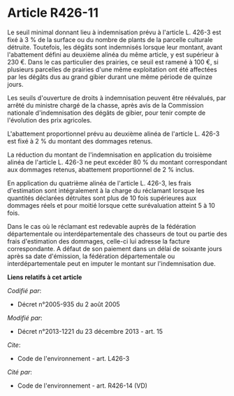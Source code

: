 # Article R426-11

Le seuil minimal donnant lieu à indemnisation prévu à l'article L. 426-3 est fixé à 3 % de la surface ou du nombre de plants
de la parcelle culturale détruite. Toutefois, les dégâts sont indemnisés lorsque leur montant, avant l'abattement défini au
deuxième alinéa du même article, y est supérieur à 230 €. Dans le cas particulier des prairies, ce seuil est ramené à 100 €,
si plusieurs parcelles de prairies d'une même exploitation ont été affectées par les dégâts dus au grand gibier durant une
même période de quinze jours. 

Les seuils d'ouverture de droits à indemnisation peuvent être réévalués, par arrêté du ministre chargé de la chasse, après
avis de la Commission nationale d'indemnisation des dégâts de gibier, pour tenir compte de l'évolution des prix agricoles. 

L'abattement proportionnel prévu au deuxième alinéa de l'article L. 426-3 est fixé à 2 % du montant des dommages retenus. 

La réduction du montant de l'indemnisation en application du troisième alinéa de l'article L. 426-3 ne peut excéder 80 % du
montant correspondant aux dommages retenus, abattement proportionnel de 2 % inclus. 

En application du quatrième alinéa de l'article L. 426-3, les frais d'estimation sont intégralement à la charge du réclamant
lorsque les quantités déclarées détruites sont plus de 10 fois supérieures aux dommages réels et pour moitié lorsque cette
surévaluation atteint 5 à 10 fois. 

Dans le cas où le réclamant est redevable auprès de la fédération départementale ou interdépartementale des chasseurs de tout
ou partie des frais d'estimation des dommages, celle-ci lui adresse la facture correspondante. A défaut de son paiement dans
un délai de soixante jours après sa date d'émission, la fédération départementale ou interdépartementale peut en imputer le
montant sur l'indemnisation due.

**Liens relatifs à cet article**

_Codifié par_:

  - Décret n°2005-935 du 2 août 2005

_Modifié par_:

  - Décret n°2013-1221 du 23 décembre 2013 - art. 15

_Cite_:

  - Code de l'environnement - art. L426-3

_Cité par_:

  - Code de l'environnement - art. R426-14 (VD)
